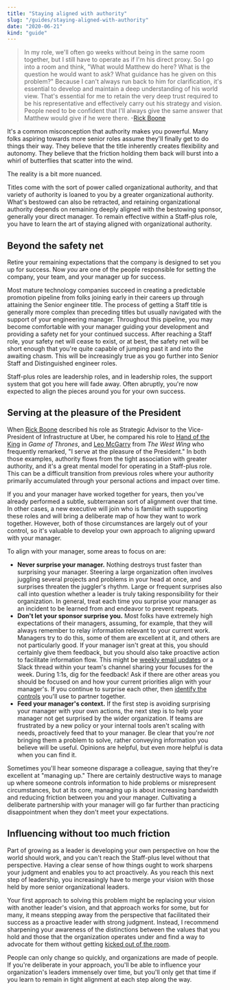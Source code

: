 ```yaml
---
title: "Staying aligned with authority"
slug: "/guides/staying-aligned-with-authority"
date: "2020-06-21"
kind: "guide"
---
```



> In my role, we'll often go weeks without being in the same room together, but I still have to operate as if I'm his direct proxy. So I go into a room and think, "What would Matthew do here? What is the question he would want to ask? What guidance has he given on this problem?" Because I can't always run back to him for clarification, it's essential to develop and maintain a deep understanding of his world view. That's essential for me to retain the very deep trust required to be his representative and effectively carry out his strategy and vision. People need to be confident that I'll always give the same answer that Matthew would give if he were there.
> \-[Rick Boone](/stories/rick-boone)

It's a common misconception that authority makes you powerful. Many folks aspiring towards more senior roles assume they'll finally get to do things their way. They believe that the title inherently creates flexibility and autonomy. They believe that the friction holding them back will burst into a whirl of butterflies that scatter into the wind.

The reality is a bit more nuanced.

Titles come with the sort of power called organizational authority, and that variety of authority is loaned to you by a greater organizational authority. What's bestowed can also be retracted, and retaining organizational authority depends on remaining deeply aligned with the bestowing sponsor, generally your direct manager. To remain effective within a Staff-plus role, you have to learn the art of staying aligned with organizational authority.


## Beyond the safety net

Retire your remaining expectations that the company is designed to set you up for success. Now _you_ are one of the people responsible for setting the company, your team, and your manager up for success.

Most mature technology companies succeed in creating a predictable promotion pipeline from folks joining early in their careers up through attaining the Senior engineer title. The process of getting a Staff title is generally more complex than preceding titles but usually navigated with the support of your engineering manager. Throughout this pipeline, you may become comfortable with your manager guiding your development and providing a safety net for your continued success. After reaching a Staff role, your safety net will cease to exist, or at best, the safety net will be short enough that you're quite capable of jumping past it and into the awaiting chasm. This will be increasingly true as you go further into Senior Staff and Distinguished engineer roles.

Staff-plus roles are leadership roles, and in leadership roles, the support system that got you here will fade away. Often abruptly, you're now expected to align the pieces around you for your own success.


## Serving at the pleasure of the President

When [Rick Boone](/stories/rick-boone) described his role as Strategic Advisor to the Vice-President of Infrastructure at Uber, he compared his role to [Hand of the King](https://awoiaf.westeros.org/index.php/Hand_of_the_King) in _Game of Thrones_, and [Leo McGarry](https://westwing.fandom.com/wiki/Leo_McGarry) from _The West Wing_ who frequently remarked, "I serve at the pleasure of the President." In both those examples, authority flows from the tight association with greater authority, and it's a great mental model for operating in a Staff-plus role. This can be a difficult transition from previous roles where your authority primarily accumulated through your personal actions and impact over time.

If you and your manager have worked together for years, then you've already performed a subtle, subterranean sort of alignment over that time. In other cases, a new executive will join who is familiar with supporting these roles and will bring a deliberate map of how they want to work together. However, both of those circumstances are largely out of your control, so it's valuable to develop your own approach to aligning upward with your manager.

To align with your manager, some areas to focus on are:



*   **Never surprise your manager.** Nothing destroys trust faster than surprising your manager. Steering a large organization often involves juggling several projects and problems in your head at once, and surprises threaten the juggler's rhythm. Large or frequent surprises also call into question whether a leader is truly taking responsibility for their organization. In general, treat each time you surprise your manager as an incident to be learned from and endeavor to prevent repeats.
*   **Don't let your sponsor surprise you.** Most folks have extremely high expectations of their managers, assuming, for example, that they will always remember to relay information relevant to your current work. Managers try to do this, some of them are excellent at it, and others are not particularly good. If your manager isn't great at this, you should certainly give them feedback, but you should also take proactive action to facilitate information flow. This might be [weekly email updates](https://lethain.com/weekly-updates/) or a Slack thread within your team's channel sharing your focuses for the week. During 1:1s, dig for the feedback! Ask if there are other areas you should be focused on and how your current priorities align with your manager's. If you continue to surprise each other, then [identify the controls](https://lethain.com/identify-your-controls/) you'll use to partner together.
*   **Feed your manager's context.** If the first step is avoiding surprising your manager with your own actions, the next step is to help your manager not get surprised by the wider organization. If teams are frustrated by a new policy or your internal tools aren't scaling with needs, proactively feed that to your manager. Be clear that you're _not_ bringing them a problem to solve, rather conveying information you believe will be useful. Opinions are helpful, but even more helpful is data when you can find it.

Sometimes you'll hear someone disparage a colleague, saying that they're excellent at "managing up." There are certainly destructive ways to manage up where someone controls information to hide problems or misrepresent circumstances, but at its core, managing up is about increasing bandwidth and reducing friction between you and your manager. Cultivating a deliberate partnership with your manager will go far further than practicing disappointment when they don't meet your expectations.


## Influencing without too much friction

Part of growing as a leader is developing your own perspective on how the world should work, and you can't reach the Staff-plus level without that perspective. Having a clear sense of how things ought to work sharpens your judgment and enables you to act proactively. As you reach this next step of leadership, you increasingly have to merge your vision with those held by more senior organizational leaders.

Your first approach to solving this problem might be replacing your vision with another leader's vision, and that approach works for some, but for many, it means stepping away from the perspective that facilitated their success as a proactive leader with strong judgment. Instead, I recommend sharpening your awareness of the distinctions between the values that you hold and those that the organization operates under and find a way to advocate for them without getting [kicked out of the room](https://lethain.com/getting-in-the-room/).

People can only change so quickly, and organizations are made of people. If you're deliberate in your approach, you'll be able to influence your organization's leaders immensely over time, but you'll only get that time if you learn to remain in tight alignment at each step along the way.
